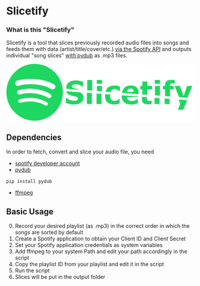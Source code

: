 # Slicetify

### What is this "Slicetify"

Slicetify is a tool that slices previously recorded audio files into songs and feeds them with data (artist/title/cover/etc.) [via the Spotify API](https://developer.spotify.com/) and outputs individual "song slices" [with pydub](https://github.com/jiaaro/pydub) as .mp3 files.

![logo](https://raw.githubusercontent.com/innocentDE/Slicetify/main/.github/images/slicetify_logo.png)

## Dependencies

In order to fetch, convert and slice your audio file, you need 

 - [spotify developer account](https://developer.spotify.com/)
 - [pydub](https://pypi.org/project/pydub/)
 ```shell
 pip install pydub
 ```
 - [ffmpeg](https://www.ffmpeg.org/download.html)


## Basic Usage

0) Record your desired playlist (as .mp3) in the correct order in which the songs are sorted by default
1) Create a Spotify application to obtain your Client ID and Client Secret
2) Set your Spotify application credentials as system variables
3) Add ffmpeg to your system Path and edit your path accordingly in the script
4) Copy the playlist ID from your  playlist and edit it in the script
5) Run the script
6) Slices will be put in the output folder
